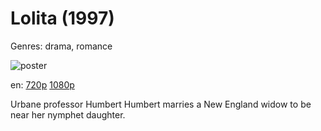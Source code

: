 # Lolita (1997)

Genres: drama, romance

![poster](http://image.tmdb.org/t/p/w500/OIr00PiBax9HaQu658xMyRYv0q.jpg)

en:
  [720p](magnet:?xt=urn:btih:189BF85A2FCFAF9D2F3AE1B740A951202CBA9506&tr=udp://glotorrents.pw:6969/announce&tr=udp://tracker.opentrackr.org:1337/announce&tr=udp://torrent.gresille.org:80/announce&tr=udp://tracker.openbittorrent.com:80&tr=udp://tracker.coppersurfer.tk:6969&tr=udp://tracker.leechers-paradise.org:6969&tr=udp://p4p.arenabg.ch:1337&tr=udp://tracker.internetwarriors.net:1337)
  [1080p](magnet:?xt=urn:btih:CD0B20456D6C4DE4FD5F96DFFAE309B35C69C8FE&tr=udp://glotorrents.pw:6969/announce&tr=udp://tracker.opentrackr.org:1337/announce&tr=udp://torrent.gresille.org:80/announce&tr=udp://tracker.openbittorrent.com:80&tr=udp://tracker.coppersurfer.tk:6969&tr=udp://tracker.leechers-paradise.org:6969&tr=udp://p4p.arenabg.ch:1337&tr=udp://tracker.internetwarriors.net:1337)
  


Urbane professor Humbert Humbert marries a New England widow to be near her nymphet daughter.